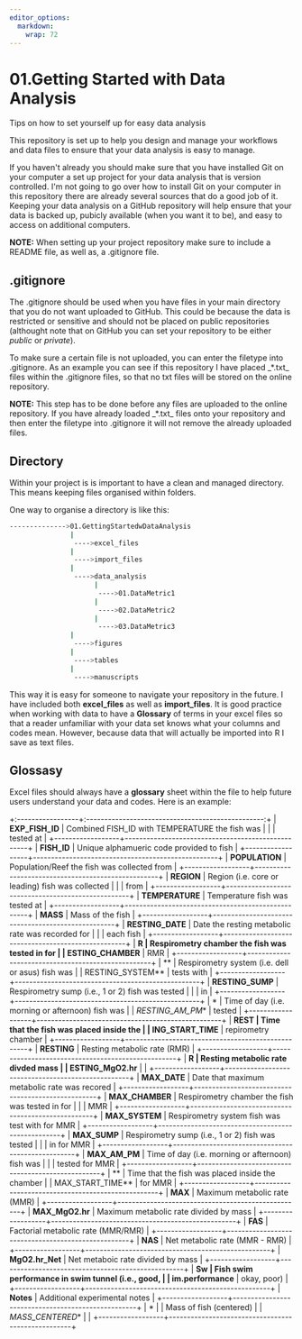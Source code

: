 ```yaml
---
editor_options: 
  markdown: 
    wrap: 72
---
```


# 01.Getting Started with Data Analysis

Tips on how to set yourself up for easy data analysis

This repository is set up to help you design and manage your workflows
and data files to ensure that your data analysis is easy to manage.

If you haven't already you should make sure that you have installed Git
on your computer a set up project for your data analysis that is version
controlled. I'm not going to go over how to install Git on your computer
in this repository there are already several sources that do a good job
of it. Keeping your data analysis on a GitHub repository will help
ensure that your data is backed up, pubicly available (when you want it
to be), and easy to access on additional computers.

**NOTE:** When setting up your project repository make sure to include a
README file, as well as, a .gitignore file.

## .gitignore

The .gitignore should be used when you have files in your main directory
that you do not want uploaded to GitHub. This could be because the data
is restricted or sensitive and should not be placed on public
repositories (althought note that on GitHub you can set your repository
to be either *public* or *private*).

To make sure a certain file is not uploaded, you can enter the filetype
into .gitignore. As an example you can see if this repository I have
placed \_\*.txt\_ files within the .gitignore files, so that no txt
files will be stored on the online repository.

**NOTE:** This step has to be done before any files are uploaded to the
online repository. If you have already loaded \_\*.txt\_ files onto your
repository and then enter the filetype into .gitignore it will not
remove the already uploaded files.

## Directory

Within your project is is important to have a clean and managed
directory. This means keeping files organised within folders.

One way to organise a directory is like this:

``` bash
-------------->01.GettingStartedwDataAnalysis 
               |
                ---->excel_files 
               |
                ---->import_files 
               |
                ---->data_analysis 
                     |
                      ---->01.DataMetric1 
                     |
                      ---->02.DataMetric2 
                     | 
                      ---->03.DataMetric3 
               | 
                ---->figures 
               |
                ---->tables 
               |
                ---->manuscripts 
```

This way it is easy for someone to navigate your repository in the
future. I have included both **excel_files** as well as
**import_files**. It is good practice when working with data to have a
**Glossary** of terms in your excel files so that a reader unfamiliar
with your data set knows what your columns and codes mean. However,
because data that will actually be imported into R I save as text files.

## Glossasy

Excel files should always have a **glossary** sheet within the file to
help future users understand your data and codes. Here is an example:

+:-----------------+:-------------------------------------------------:+
| **EXP_FISH_ID**  | Combined FISH_ID with TEMPERATURE the fish was    |
|                  | tested at                                         |
+------------------+---------------------------------------------------+
| **FISH_ID**      | Unique alphamueric code provided to fish          |
+------------------+---------------------------------------------------+
| **POPULATION**   | Population/Reef the fish was collected from       |
+------------------+---------------------------------------------------+
| **REGION**       | Region (i.e. core or leading) fish was collected  |
|                  | from                                              |
+------------------+---------------------------------------------------+
| **TEMPERATURE**  | Temperature fish was tested at                    |
+------------------+---------------------------------------------------+
| **MASS**         | Mass of the fish                                  |
+------------------+---------------------------------------------------+
| **RESTING_DATE** | Date the resting metabolic rate was recorded for  |
|                  | each fish                                         |
+------------------+---------------------------------------------------+
| **R              | Respirometry chamber the fish was tested in for   |
| ESTING_CHAMBER** | RMR                                               |
+------------------+---------------------------------------------------+
| **               | Respirometry system (i.e. dell or asus) fish was  |
| RESTING_SYSTEM** | tests with                                        |
+------------------+---------------------------------------------------+
| **RESTING_SUMP** | Respirometry sump (i.e., 1 or 2) fish was tested  |
|                  | in                                                |
+------------------+---------------------------------------------------+
| *                | Time of day (i.e. morning or afternoon) fish was  |
| *RESTING_AM_PM** | tested                                            |
+------------------+---------------------------------------------------+
| **REST           | Time that the fish was placed inside the          |
| ING_START_TIME** | repirometry chamber                               |
+------------------+---------------------------------------------------+
| **RESTING**      | Resting metabolic rate (RMR)                      |
+------------------+---------------------------------------------------+
| **R              | Resting metabolic rate divded mass                |
| ESTING_MgO2.hr** |                                                   |
+------------------+---------------------------------------------------+
| **MAX_DATE**     | Date that maximum metabolic rate was recored      |
+------------------+---------------------------------------------------+
| **MAX_CHAMBER**  | Respirometry chamber the fish was tested in for   |
|                  | MMR                                               |
+------------------+---------------------------------------------------+
| **MAX_SYSTEM**   | Respirometry system fish was test with for MMR    |
+------------------+---------------------------------------------------+
| **MAX_SUMP**     | Respirometry sump (i.e., 1 or 2) fish was tested  |
|                  | in for MMR                                        |
+------------------+---------------------------------------------------+
| **MAX_AM_PM**    | Time of day (i.e. morning or afternoon) fish was  |
|                  | tested for MMR                                    |
+------------------+---------------------------------------------------+
| **               | Time that the fish was placed inside the chamber  |
| MAX_START_TIME** | for MMR                                           |
+------------------+---------------------------------------------------+
| **MAX**          | Maximum metabolic rate (MMR)                      |
+------------------+---------------------------------------------------+
| **MAX_MgO2.hr**  | Maximum metabolic rate divided by mass            |
+------------------+---------------------------------------------------+
| **FAS**          | Factorial metabolic rate (MMR/RMR)                |
+------------------+---------------------------------------------------+
| **NAS**          | Net metabolic rate (MMR - RMR)                    |
+------------------+---------------------------------------------------+
| **MgO2.hr_Net**  | Net metaboic rate divided by mass                 |
+------------------+---------------------------------------------------+
| **Sw             | Fish swim performance in swim tunnel (i.e., good, |
| im.performance** | okay, poor)                                       |
+------------------+---------------------------------------------------+
| **Notes**        | Additional experimental notes                     |
+------------------+---------------------------------------------------+
| *                | | Mass of fish (centered)                         |
| *MASS_CENTERED** |                                                   |
+------------------+---------------------------------------------------+
